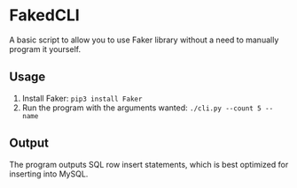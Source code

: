 # FakedCLI
A basic script to allow you to use Faker library without a need to manually program it yourself.

## Usage
1. Install Faker: `pip3 install Faker`
2. Run the program with the arguments wanted: `./cli.py --count 5 --name`

## Output
The program outputs SQL row insert statements, which is best optimized for inserting into MySQL.
